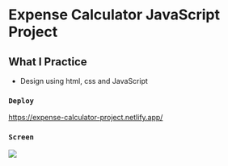 # Expense Calculator JavaScript Project

## What I Practice
- Design using html, css and JavaScript

### `Deploy`

https://expense-calculator-project.netlify.app/

### `Screen`

![](Expense.gif)
